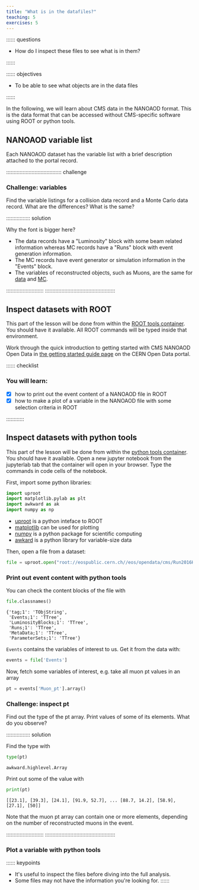 ```yaml
---
title: "What is in the datafiles?"
teaching: 5
exercises: 5
---
```


:::::: questions
- How do I inspect these files to see what is in them?

::::::

:::::: objectives
- To be able to see what objects are in the data files

::::::

In the following, we will learn about CMS data in the NANOAOD format. This is the data format
that can be accessed without CMS-specific software using ROOT or python tools.


## NANOAOD variable list

Each NANOAOD dataset has the variable list with a brief description attached to the portal record.

::::::::::::::::::::::::::::::::::::: challenge

### Challenge: variables

Find the variable listings for a collision data record and a Monte Carlo data record. What are the differences? What is the same?

:::::::::::::::: solution

Why the font is bigger here?

 - The data records have a "Luminosity" block with some beam related information whereas MC records have a "Runs" block with event generation information.
 - The MC records have event generator or simulation information in the "Events" block.
 - The variables of reconstructed objects, such as Muons, are the same for [data](https://opendata.cern.ch/eos/opendata/cms/dataset-semantics/NanoAOD/30563/SingleMuon_doc.html#Muon) and [MC](https://opendata.cern.ch/eos/opendata/cms/dataset-semantics/NanoAODSIM/35751/DYToMuMu_M-120To200_TuneCP5_13TeV-powheg-pythia8_doc.html#Muon).

:::::::::::::::::::::::::
:::::::::::::::::::::::::::::::::::::::::::::::

## Inspect datasets with ROOT

This part of the lesson will be done from within the [ROOT tools container](https://cms-opendata-workshop.github.io/workshopqcd-2024-lesson-docker/03-docker-for-cms-opendata.html#root-tools-container). You should have it available.
All ROOT commands will be typed inside that environment.

Work through the quick introduction to getting started with CMS NANOAOD Open Data in [the getting started guide page](https://opendata.cern.ch/docs/cms-getting-started-nanoaod) on the CERN Open Data portal.

:::::: checklist

### You will learn:

- [x] how to print out the event content of a NANOAOD file in ROOT
- [x] how to make a plot of a variable in the NANOAOD file with some selection criteria in ROOT

::::::::::::


## Inspect datasets with python tools

This part of the lesson will be done from within the [python tools container](https://cms-opendata-workshop.github.io/workshopqcd-2024-lesson-docker/03-docker-for-cms-opendata.html#python-tools-container). You should have it available.
Open a new jupyter notebook from the jupyterlab tab that the container will open in your browser. Type the commands in code cells of the notebook.

First, import some python libraries:

```python
import uproot
import matplotlib.pylab as plt
import awkward as ak
import numpy as np
```

 - [uproot](https://uproot.readthedocs.io/en/latest/index.html) is a python inteface to ROOT
 - [matplotlib](https://matplotlib.org/) can be used for plotting
 - [numpy](https://numpy.org/) is a python package for scientific computing
 - [awkard](https://awkward-array.org/doc/main/) is a python library for variable-size data

Then, open a file from a dataset:

```python
file = uproot.open("root://eospublic.cern.ch//eos/opendata/cms/Run2016H/SingleMuon/NANOAOD/UL2016_MiniAODv2_NanoAODv9-v1/120000/61FC1E38-F75C-6B44-AD19-A9894155874E.root")
```


### Print out event content with python tools

You can check the content blocks of the file with

```python
file.classnames()
```

```output
{'tag;1': 'TObjString',
 'Events;1': 'TTree',
 'LuminosityBlocks;1': 'TTree',
 'Runs;1': 'TTree',
 'MetaData;1': 'TTree',
 'ParameterSets;1': 'TTree'}
```

`Events` contains the variables of interest to us. Get it from the data with:

```python
events = file['Events']
```

Now, fetch some variables of interest, e.g. take all muon pt values in an array

```python
pt = events['Muon_pt'].array()
```

### Challenge: inspect pt

Find out the type of the pt array. Print values of some of its elements. What do you observe?

:::::::::::::::: solution

Find the type with

```python
type(pt)
```

```output
awkward.highlevel.Array
```

Print out some of the value with

```python
print(pt)
```

```output
[[23.1], [39.3], [24.1], [91.9, 52.7], ... [88.7, 14.2], [58.9], [27.1], [50]]
```

Note that the muon pt array can contain one or more elements, depending on the number of reconstructed muons in the event.


:::::::::::::::::::::::::
:::::::::::::::::::::::::::::::::::::::::::::::


### Plot a variable with python tools


:::::: keypoints
- It's useful to inspect the files before diving into the full analysis.
- Some files may not have the information you're looking for.
::::::
